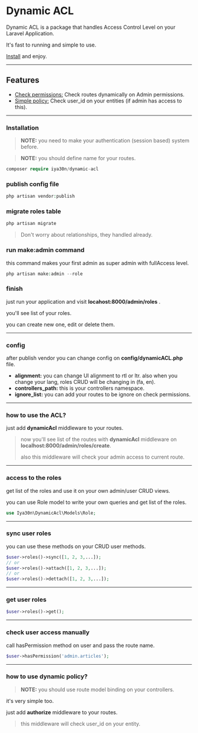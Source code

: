 # Dynamic ACL

Dynamic ACL is a package that handles Access Control Level on your Laravel Application.

It's fast to running and simple to use.

<a href="#installation">Install</a> and enjoy.

---

## Features

- <a href="#check_routes">Check permissions:</a> Check routes dynamically on Admin permissions.
- <a href="#simple_policy">Simple policy:</a> Check user_id on your entities (if admin has access to this).

---

<span id="installation"><h3>Installation</h3></span>

> **NOTE:** you need to make your authentication (session based) system before.

> **NOTE:** you should define name for your routes.


```php
composer require iya30n/dynamic-acl
```


### publish config file

```php
php artisan vendor:publish
```

### migrate roles table

```php
php artisan migrate
```

> Don't worry about relationships, they handled already.

### run make:admin command

this command makes your first admin as super admin with fullAccess level.

```php
php artisan make:admin --role
```

### finish

just run your application and visit **locahost:8000/admin/roles** .

you'll see list of your roles.

you can create new one, edit or delete them.

---

### config

after publish vendor you can change config on **config/dynamicACL.php** file.

- **alignment:** you can change UI alignment to rtl or ltr. also when you change your lang, roles CRUD will be changing in (fa, en).
- **controllers_path:** this is your controllers namespace.
- **ignore_list:** you can add your routes to be ignore on check permissions.

---

<h3 id="check_routes">how to use the ACL?</h3>

just add **dynamicAcl** middleware to your routes.
> now you'll see list of the routes with **dynamicAcl** middleware on **localhost:8000/admin/roles/create**.
>
> also this middleware will check your admin access to current route.
---
<h3 id="list_of_the_roles">access to the roles</h3>
get list of the roles and use it on your own admin/user CRUD views.

you can use Role model to write your own queries and get list of the roles.

```php
use Iya30n\DynamicAcl\Models\Role;
```

---
<h3 id="sync_user_roles">sync user roles</h3>
you can use these methods on your CRUD user methods.

```php
$user->roles()->sync([1, 2, 3,...]);
// or
$user->roles()->attach([1, 2, 3,...]);
// or
$user->roles()->dettach([1, 2, 3,...]);
```

---
<h3 id="get_user_roles">get user roles</h3>

```php
$user->roles()->get();
```

---

<h3 id="check_user_access">check user access manually</h3>

call hasPermission method on user and pass the route name.

```php
$user->hasPermission('admin.articles');
```

---

<h3 id="simple_policy">how to use dynamic policy?</h3>

> **NOTE:** you should use route model binding on your controllers.

it's very simple too.

just add **authorize** middleware to your routes.

> this middleware will check user_id on your entity.
